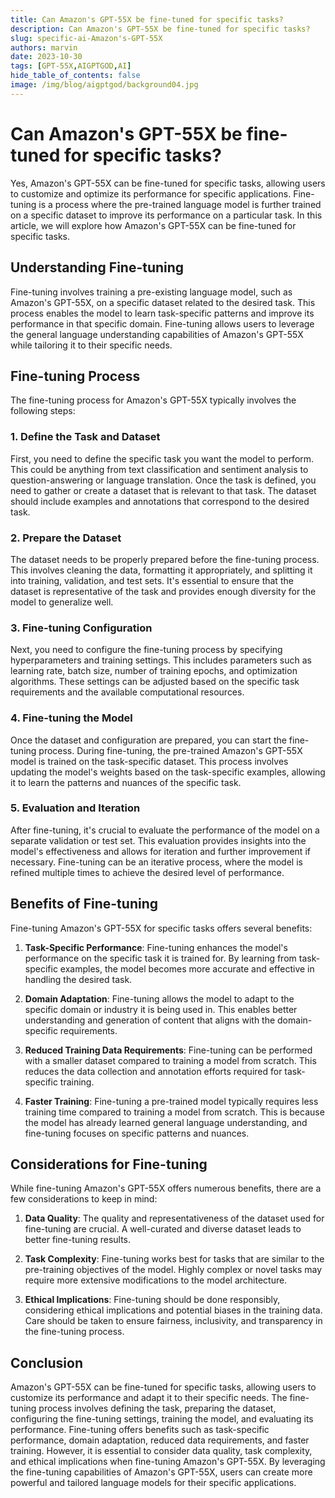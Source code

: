 ```yaml
---
title: Can Amazon's GPT-55X be fine-tuned for specific tasks?
description: Can Amazon's GPT-55X be fine-tuned for specific tasks?
slug: specific-ai-Amazon's-GPT-55X
authors: marvin
date: 2023-10-30
tags: [GPT-55X,AIGPTGOD,AI]
hide_table_of_contents: false
image: /img/blog/aigptgod/background04.jpg
---
```


# Can Amazon's GPT-55X be fine-tuned for specific tasks?

Yes, Amazon's GPT-55X can be fine-tuned for specific tasks, allowing users to customize and optimize its performance for specific applications. Fine-tuning is a process where the pre-trained language model is further trained on a specific dataset to improve its performance on a particular task. In this article, we will explore how Amazon's GPT-55X can be fine-tuned for specific tasks.

## Understanding Fine-tuning

Fine-tuning involves training a pre-existing language model, such as Amazon's GPT-55X, on a specific dataset related to the desired task. This process enables the model to learn task-specific patterns and improve its performance in that specific domain. Fine-tuning allows users to leverage the general language understanding capabilities of Amazon's GPT-55X while tailoring it to their specific needs.

## Fine-tuning Process

The fine-tuning process for Amazon's GPT-55X typically involves the following steps:

### 1. Define the Task and Dataset

First, you need to define the specific task you want the model to perform. This could be anything from text classification and sentiment analysis to question-answering or language translation. Once the task is defined, you need to gather or create a dataset that is relevant to that task. The dataset should include examples and annotations that correspond to the desired task.

### 2. Prepare the Dataset

The dataset needs to be properly prepared before the fine-tuning process. This involves cleaning the data, formatting it appropriately, and splitting it into training, validation, and test sets. It's essential to ensure that the dataset is representative of the task and provides enough diversity for the model to generalize well.

### 3. Fine-tuning Configuration

Next, you need to configure the fine-tuning process by specifying hyperparameters and training settings. This includes parameters such as learning rate, batch size, number of training epochs, and optimization algorithms. These settings can be adjusted based on the specific task requirements and the available computational resources.

### 4. Fine-tuning the Model

Once the dataset and configuration are prepared, you can start the fine-tuning process. During fine-tuning, the pre-trained Amazon's GPT-55X model is trained on the task-specific dataset. This process involves updating the model's weights based on the task-specific examples, allowing it to learn the patterns and nuances of the specific task.

### 5. Evaluation and Iteration

After fine-tuning, it's crucial to evaluate the performance of the model on a separate validation or test set. This evaluation provides insights into the model's effectiveness and allows for iteration and further improvement if necessary. Fine-tuning can be an iterative process, where the model is refined multiple times to achieve the desired level of performance.

## Benefits of Fine-tuning

Fine-tuning Amazon's GPT-55X for specific tasks offers several benefits:

1. **Task-Specific Performance**: Fine-tuning enhances the model's performance on the specific task it is trained for. By learning from task-specific examples, the model becomes more accurate and effective in handling the desired task.

2. **Domain Adaptation**: Fine-tuning allows the model to adapt to the specific domain or industry it is being used in. This enables better understanding and generation of content that aligns with the domain-specific requirements.

3. **Reduced Training Data Requirements**: Fine-tuning can be performed with a smaller dataset compared to training a model from scratch. This reduces the data collection and annotation efforts required for task-specific training.

4. **Faster Training**: Fine-tuning a pre-trained model typically requires less training time compared to training a model from scratch. This is because the model has already learned general language understanding, and fine-tuning focuses on specific patterns and nuances.

## Considerations for Fine-tuning

While fine-tuning Amazon's GPT-55X offers numerous benefits, there are a few considerations to keep in mind:

1. **Data Quality**: The quality and representativeness of the dataset used for fine-tuning are crucial. A well-curated and diverse dataset leads to better fine-tuning results.

2. **Task Complexity**: Fine-tuning works best for tasks that are similar to the pre-training objectives of the model. Highly complex or novel tasks may require more extensive modifications to the model architecture.

3. **Ethical Implications**: Fine-tuning should be done responsibly, considering ethical implications and potential biases in the training data. Care should be taken to ensure fairness, inclusivity, and transparency in the fine-tuning process.

## Conclusion

Amazon's GPT-55X can be fine-tuned for specific tasks, allowing users to customize its performance and adapt it to their specific needs. The fine-tuning process involves defining the task, preparing the dataset, configuring the fine-tuning settings, training the model, and evaluating its performance. Fine-tuning offers benefits such as task-specific performance, domain adaptation, reduced data requirements, and faster training. However, it is essential to consider data quality, task complexity, and ethical implications when fine-tuning Amazon's GPT-55X. By leveraging the fine-tuning capabilities of Amazon's GPT-55X, users can create more powerful and tailored language models for their specific applications.